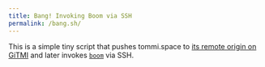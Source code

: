 ```yaml
---
title: Bang! Invoking Boom via SSH
permalink: /bang.sh/
---
```

This is a simple tiny script that pushes tommi.space to [its remote origin on GiTMI](https://gitmi.dev 'GiTMI') and later invokes [`boom`](boom 'building and deploying tommi.space') via SSH.
